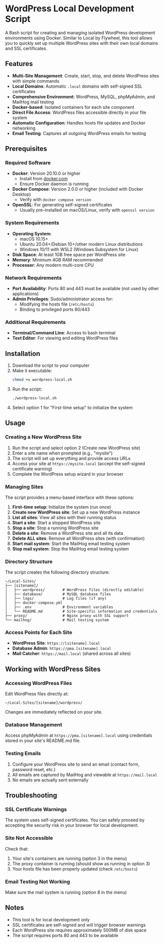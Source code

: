 # WordPress Local Development Script

A Bash script for creating and managing isolated WordPress development environments using Docker. Similar to Local by Flywheel, this tool allows you to quickly set up multiple WordPress sites with their own local domains and SSL certificates.

## Features

- **Multi-Site Management**: Create, start, stop, and delete WordPress sites with simple commands
- **Local Domains**: Automatic `.local` domains with self-signed SSL certificates 
- **Comprehensive Environment**: WordPress, MySQL, phpMyAdmin, and MailHog mail testing
- **Docker-based**: Isolated containers for each site component
- **Direct File Access**: WordPress files accessible directly in your file system
- **Automatic Configuration**: Handles hosts file updates and Docker networking
- **Email Testing**: Captures all outgoing WordPress emails for testing

## Prerequisites

### Required Software
- **Docker**: Version 20.10.0 or higher
  - Install from [docker.com](https://www.docker.com/get-started)
  - Ensure Docker daemon is running
- **Docker Compose**: Version 2.0.0 or higher (included with Docker Desktop)
  - Verify with `docker compose version`
- **OpenSSL**: For generating self-signed certificates
  - Usually pre-installed on macOS/Linux, verify with `openssl version`

### System Requirements
- **Operating System**: 
  - macOS 10.15+
  - Ubuntu 20.04+/Debian 10+/other modern Linux distributions
  - Windows 10/11 with WSL2 (Windows Subsystem for Linux)
- **Disk Space**: At least 1GB free space per WordPress site
- **Memory**: Minimum 4GB RAM recommended
- **Processor**: Any modern multi-core CPU

### Network Requirements
- **Port Availability**: Ports 80 and 443 must be available (not used by other applications)
- **Admin Privileges**: Sudo/administrator access for:
  - Modifying the hosts file (`/etc/hosts`)
  - Binding to privileged ports 80/443

### Additional Requirements
- **Terminal/Command Line**: Access to bash terminal
- **Text Editor**: For viewing and editing WordPress files

## Installation

1. Download the script to your computer
2. Make it executable:
   ```bash
   chmod +x wordpress-local.sh
   ```
3. Run the script:
   ```bash
   ./wordpress-local.sh
   ```
4. Select option 1 for "First-time setup" to initialize the system

## Usage

### Creating a New WordPress Site

1. Run the script and select option 2 (Create new WordPress site)
2. Enter a site name when prompted (e.g., "mysite")
3. The script will set up everything and provide access URLs
4. Access your site at `https://mysite.local` (accept the self-signed certificate warning)
5. Complete the WordPress setup wizard in your browser

### Managing Sites

The script provides a menu-based interface with these options:

1. **First-time setup**: Initialize the system (run once)
2. **Create new WordPress site**: Set up a new WordPress instance
3. **List all sites**: View all sites with their running status
4. **Start a site**: Start a stopped WordPress site
5. **Stop a site**: Stop a running WordPress site
6. **Delete a site**: Remove a WordPress site and all its data
7. **Delete ALL sites**: Remove all WordPress sites (with confirmation)
8. **Start mail system**: Start the MailHog email testing system
9. **Stop mail system**: Stop the MailHog email testing system

### Directory Structure

The script creates the following directory structure:

```
~/Local-Sites/
├── [sitename]/
│   ├── wordpress/        # WordPress files (directly editable)
│   ├── database/         # MySQL database files
│   ├── logs/             # Log files (if any)
│   ├── docker-compose.yml
│   ├── .env              # Environment variables
│   └── README.md         # Site-specific information and credentials
├── proxy/                # Nginx proxy with SSL support
└── mailhog/              # Mail testing system
```

### Access Points for Each Site

- **WordPress Site**: `https://[sitename].local`
- **Database Admin**: `https://pma.[sitename].local`
- **Mail Catcher**: `https://mail.local` (shared across all sites)

## Working with WordPress Sites

### Accessing WordPress Files

Edit WordPress files directly at:
```
~/Local-Sites/[sitename]/wordpress/
```

Changes are immediately reflected on your site.

### Database Management

Access phpMyAdmin at `https://pma.[sitename].local` using credentials stored in your site's README.md file.

### Testing Emails

1. Configure your WordPress site to send an email (contact form, password reset, etc.)
2. All emails are captured by MailHog and viewable at `https://mail.local`
3. No emails are actually sent externally

## Troubleshooting

### SSL Certificate Warnings

The system uses self-signed certificates. You can safely proceed by accepting the security risk in your browser for local development.

### Site Not Accessible

Check that:
1. Your site's containers are running (option 3 in the menu)
2. The proxy container is running (should show as running in option 3)
3. Your hosts file has been properly updated (check `/etc/hosts`)

### Email Testing Not Working

Make sure the mail system is running (option 8 in the menu)

## Notes

- This tool is for local development only
- SSL certificates are self-signed and will trigger browser warnings
- Each WordPress site requires approximately 500MB of disk space
- The script requires ports 80 and 443 to be available